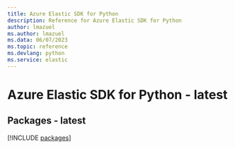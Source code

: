 ```yaml
---
title: Azure Elastic SDK for Python
description: Reference for Azure Elastic SDK for Python
author: lmazuel
ms.author: lmazuel
ms.data: 06/07/2023
ms.topic: reference
ms.devlang: python
ms.service: elastic
---
```

# Azure Elastic SDK for Python - latest
## Packages - latest
[!INCLUDE [packages](elastic-index.md)]